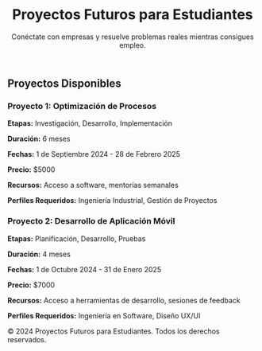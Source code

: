 <!DOCTYPE html>
<html lang="es">
<head>
    <meta charset="UTF-8">
    <meta name="viewport" content="width=device-width, initial-scale=1.0">
    <title>Proyectos Futuros para Estudiantes</title>
    <link rel="stylesheet" href="styles.css">
</head>
<body>
    <header>
        <h1>Proyectos Futuros para Estudiantes</h1>
        <p>Conéctate con empresas y resuelve problemas reales mientras consigues empleo.</p>
    </header>
    <main>
        <section id="projects">
            <h2>Proyectos Disponibles</h2>
            <div class="project">
                <h3>Proyecto 1: Optimización de Procesos</h3>
                <p><strong>Etapas:</strong> Investigación, Desarrollo, Implementación</p>
                <p><strong>Duración:</strong> 6 meses</p>
                <p><strong>Fechas:</strong> 1 de Septiembre 2024 - 28 de Febrero 2025</p>
                <p><strong>Precio:</strong> $5000</p>
                <p><strong>Recursos:</strong> Acceso a software, mentorías semanales</p>
                <p><strong>Perfiles Requeridos:</strong> Ingeniería Industrial, Gestión de Proyectos</p>
            </div>
            <div class="project">
                <h3>Proyecto 2: Desarrollo de Aplicación Móvil</h3>
                <p><strong>Etapas:</strong> Planificación, Desarrollo, Pruebas</p>
                <p><strong>Duración:</strong> 4 meses</p>
                <p><strong>Fechas:</strong> 1 de Octubre 2024 - 31 de Enero 2025</p>
                <p><strong>Precio:</strong> $7000</p>
                <p><strong>Recursos:</strong> Acceso a herramientas de desarrollo, sesiones de feedback</p>
                <p><strong>Perfiles Requeridos:</strong> Ingeniería en Software, Diseño UX/UI</p>
            </div>
        </section>
    </main>
    <footer>
        <p>© 2024 Proyectos Futuros para Estudiantes. Todos los derechos reservados.</p>
    </footer>
    <script src="scripts.js"></script>
</body>
</html>
